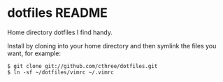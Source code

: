 # dotfiles README

Home directory dotfiles I find handy.

Install by cloning into your home directory and then symlink the
files you want, for example:

    $ git clone git://github.com/cthree/dotfiles.git
    $ ln -sf ~/dotfiles/vimrc ~/.vimrc 

